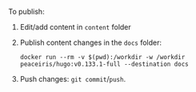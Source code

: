 To publish:

1. Edit/add content in `content` folder

2. Publish content changes in the `docs` folder:
   ```
   docker run --rm -v $(pwd):/workdir -w /workdir peaceiris/hugo:v0.133.1-full --destination docs
   ```

3. Push changes: `git commit`/`push`.

